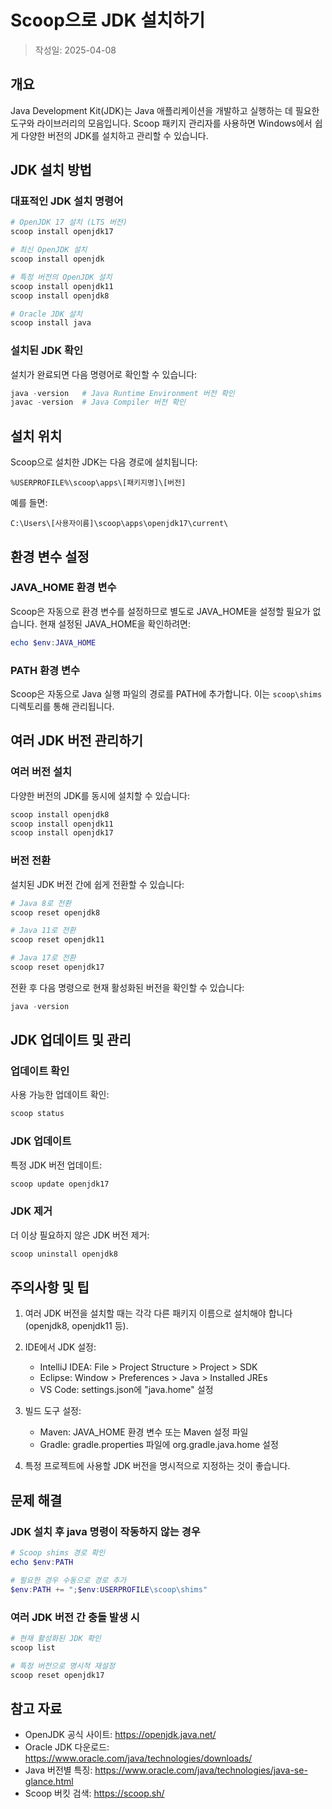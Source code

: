# Scoop으로 JDK 설치하기

> 작성일: 2025-04-08

## 개요
Java Development Kit(JDK)는 Java 애플리케이션을 개발하고 실행하는 데 필요한 도구와 라이브러리의 모음입니다. Scoop 패키지 관리자를 사용하면 Windows에서 쉽게 다양한 버전의 JDK를 설치하고 관리할 수 있습니다.

## JDK 설치 방법

### 대표적인 JDK 설치 명령어

```powershell
# OpenJDK 17 설치 (LTS 버전)
scoop install openjdk17

# 최신 OpenJDK 설치
scoop install openjdk

# 특정 버전의 OpenJDK 설치
scoop install openjdk11
scoop install openjdk8

# Oracle JDK 설치
scoop install java
```

### 설치된 JDK 확인

설치가 완료되면 다음 명령어로 확인할 수 있습니다:

```powershell
java -version   # Java Runtime Environment 버전 확인
javac -version  # Java Compiler 버전 확인
```

## 설치 위치

Scoop으로 설치한 JDK는 다음 경로에 설치됩니다:

```
%USERPROFILE%\scoop\apps\[패키지명]\[버전]
```

예를 들면:
```
C:\Users\[사용자이름]\scoop\apps\openjdk17\current\
```

## 환경 변수 설정

### JAVA_HOME 환경 변수

Scoop은 자동으로 환경 변수를 설정하므로 별도로 JAVA_HOME을 설정할 필요가 없습니다. 현재 설정된 JAVA_HOME을 확인하려면:

```powershell
echo $env:JAVA_HOME
```

### PATH 환경 변수

Scoop은 자동으로 Java 실행 파일의 경로를 PATH에 추가합니다. 이는 `scoop\shims` 디렉토리를 통해 관리됩니다.

## 여러 JDK 버전 관리하기

### 여러 버전 설치

다양한 버전의 JDK를 동시에 설치할 수 있습니다:

```powershell
scoop install openjdk8
scoop install openjdk11
scoop install openjdk17
```

### 버전 전환

설치된 JDK 버전 간에 쉽게 전환할 수 있습니다:

```powershell
# Java 8로 전환
scoop reset openjdk8

# Java 11로 전환
scoop reset openjdk11

# Java 17로 전환
scoop reset openjdk17
```

전환 후 다음 명령으로 현재 활성화된 버전을 확인할 수 있습니다:
```powershell
java -version
```

## JDK 업데이트 및 관리

### 업데이트 확인

사용 가능한 업데이트 확인:

```powershell
scoop status
```

### JDK 업데이트

특정 JDK 버전 업데이트:

```powershell
scoop update openjdk17
```

### JDK 제거

더 이상 필요하지 않은 JDK 버전 제거:

```powershell
scoop uninstall openjdk8
```

## 주의사항 및 팁

1. 여러 JDK 버전을 설치할 때는 각각 다른 패키지 이름으로 설치해야 합니다(openjdk8, openjdk11 등).

2. IDE에서 JDK 설정:
   - IntelliJ IDEA: File > Project Structure > Project > SDK
   - Eclipse: Window > Preferences > Java > Installed JREs
   - VS Code: settings.json에 "java.home" 설정

3. 빌드 도구 설정:
   - Maven: JAVA_HOME 환경 변수 또는 Maven 설정 파일
   - Gradle: gradle.properties 파일에 org.gradle.java.home 설정

4. 특정 프로젝트에 사용할 JDK 버전을 명시적으로 지정하는 것이 좋습니다.

## 문제 해결

### JDK 설치 후 java 명령이 작동하지 않는 경우

```powershell
# Scoop shims 경로 확인
echo $env:PATH

# 필요한 경우 수동으로 경로 추가
$env:PATH += ";$env:USERPROFILE\scoop\shims"
```

### 여러 JDK 버전 간 충돌 발생 시

```powershell
# 현재 활성화된 JDK 확인
scoop list

# 특정 버전으로 명시적 재설정
scoop reset openjdk17
```

## 참고 자료

- OpenJDK 공식 사이트: https://openjdk.java.net/
- Oracle JDK 다운로드: https://www.oracle.com/java/technologies/downloads/
- Java 버전별 특징: https://www.oracle.com/java/technologies/java-se-glance.html
- Scoop 버킷 검색: https://scoop.sh/
